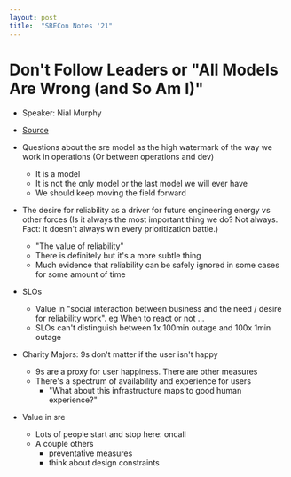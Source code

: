 ```yaml
---
layout: post
title:  "SRECon Notes '21"
---
```


# Don't Follow Leaders or "All Models Are Wrong (and So Am I)"

- Speaker: Nial Murphy
- [Source](https://www.youtube.com/watch?v=7Ktzu0qvS6c)

- Questions about the sre model as the high watermark of the way we work in operations (Or between operations and dev)
  - It is a model
  - It is not the only model or the last model we will ever have
  - We should keep moving the field forward
- The desire for reliability as a driver for future engineering energy vs other forces (Is it always the most important thing we do? Not always. Fact: It doesn't always win every prioritization battle.)
  - "The value of reliability"
  - There is definitely but it's a more subtle thing
  - Much evidence that reliability can be safely ignored in some cases for some amount of time
- SLOs
  - Value in "social interaction between business and the need / desire for reliability work". eg When to react or not ...
  - SLOs can't distinguish between 1x 100min outage and 100x 1min outage
- Charity Majors: 9s don't matter if the user isn't happy
  - 9s are a proxy for user happiness. There are other measures
  - There's a spectrum of availability and experience for users
    - "What about this infrastructure maps to good human experience?"
- Value in sre
  - Lots of people start and stop here: oncall
  - A couple others
    - preventative measures
    - think about design constraints
